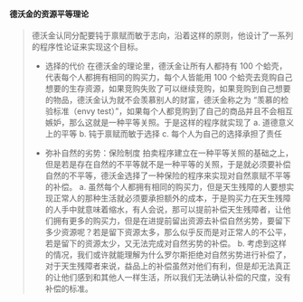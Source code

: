 #### 德沃金的资源平等理论
> 德沃金认同分配要钝于禀赋而敏于志向，沿着这样的原则，他设计了一系列的程序性论证来实现这个目标。
> * 选择的代价
> 在德沃金的理论里，德沃金让所有人都持有 100 个蛤壳，代表每个人都拥有相同的购买力，每个人皆能用 100 个蛤壳去竞购自己想要的生存资源，如果竞购失败了可以继续竞购，如果竞购到自己想要的物品，德沃金认为就不会羡慕别人的财富，德沃金称之为 “羡慕的检验标准（envy test）”，如果每个人都竞购到了自己的商品并且不会相互嫉妒，那么这就是一种平等关照。于是这样的程序就实现了 
> a. 道德意义上的平等
> b. 钝于禀赋而敏于选择
> c. 每个人为自己的选择承担了责任
> 
> * 弥补自然的劣势：保险制度
> 拍卖程序建立在一种平等关照的基础之上，但是若是存在自然的不平等就不是一种平等的关照，于是就必须要补偿自然的不平等，德沃金选择了一种保险的程序来实现对自然禀赋不平等的补偿。
> a. 虽然每个人都拥有相同的购买力，但是天生残障的人要想实现正常人的那种生活就必须要承担额外的成本，于是购买力在天生残障的人手中就意味着缩水，有人会说，那可以提前补偿天生残障者，让他们拥有更多的购买力，但是在进提前留出资源去补偿自然劣势，要留下多少资源呢？若是留下资源太多，那么似乎反而是对正常人的不公平，若是留下的资源太少，又无法完成对自然劣势的补偿。
> b. 考虑到这样的情况，我们或许就能理解为什么罗尔斯拒绝对自然劣势进行补偿了，对于天生残障者来说，益品上的补偿虽然对他们有利，但是却无法真正的让他们感到和其他人一样生活，所以我们无法确认补偿的尺度，没有补偿的标准。